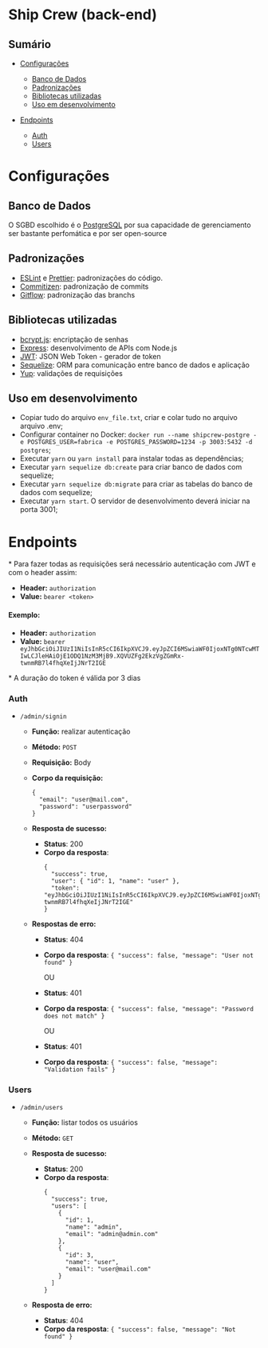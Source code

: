 # Ship Crew (back-end)

## Sumário

- [Configurações](#configurações)

  - [Banco de Dados](#banco-de-dados)
  - [Padronizações](#padronizações)
  - [Bibliotecas utilizadas](#bibliotecas-utilizadas)
  - [Uso em desenvolvimento](#uso-em-desenvolvimento)

- [Endpoints](#endpoints)
  - [Auth](#auth)
  - [Users](#users)

# Configurações

## Banco de Dados

O SGBD escolhido é o [PostgreSQL](https://www.postgresql.org/) por sua capacidade de gerenciamento ser bastante perfomática e por ser open-source

## Padronizações

- [ESLint](https://eslint.org/) e [Prettier](https://prettier.io/): padronizações do código.
- [Commitizen](https://github.com/commitizen/cz-cli): padronização de commits
- [Gitflow](https://github.com/nvie/gitflow): padronização das branchs

## Bibliotecas utilizadas

- [bcrypt.js](https://github.com/dcodeIO/bcrypt.js/blob/master/README.md): encriptação de senhas
- [Express](https://expressjs.com/): desenvolvimento de APIs com Node.js
- [JWT](https://jwt.io/): JSON Web Token - gerador de token
- [Sequelize](https://sequelize.org/): ORM para comunicação entre banco de dados e aplicação
- [Yup](https://github.com/jquense/yup): validações de requisições

## Uso em desenvolvimento

- Copiar tudo do arquivo `env_file.txt`, criar e colar tudo no arquivo arquivo .env;
- Configurar container no Docker: `docker run --name shipcrew-postgre -e POSTGRES_USER=fabrica -e POSTGRES_PASSWORD=1234 -p 3003:5432 -d postgres`;
- Executar `yarn` ou `yarn install` para instalar todas as dependências;
- Executar `yarn sequelize db:create` para criar banco de dados com sequelize;
- Executar `yarn sequelize db:migrate` para criar as tabelas do banco de dados com sequelize;
- Executar `yarn start`. O servidor de desenvolvimento deverá iniciar na porta 3001;

# Endpoints

\* Para fazer todas as requisições será necessário autenticação com JWT e com o header assim:

- **Header:** `authorization`
- **Value:** `bearer <token>`

#### Exemplo:

- **Header:** `authorization`
- **Value:** `bearer eyJhbGciOiJIUzI1NiIsInR5cCI6IkpXVCJ9.eyJpZCI6MSwiaWF0IjoxNTg0NTcwMTIwLCJleHAiOjE1ODQ1NzM3MjB9.XQVUZFg2EkzVgZGmRx-twnmRB7l4fhqXeIjJNrT2IGE`

\* A duração do token é válida por 3 dias

### Auth

- `/admin/signin`

  - **Função:** realizar autenticação
  - **Método:** `POST`
  - **Requisição:** Body
  - **Corpo da requisição:**

    ```
    {
      "email": "user@mail.com",
      "password": "userpassword"
    }
    ```

  - **Resposta de sucesso:**

    - **Status**: 200
    - **Corpo da resposta**:
      ```
      {
        "success": true,
        "user": { "id": 1, "name": "user" },
        "token": "eyJhbGciOiJIUzI1NiIsInR5cCI6IkpXVCJ9.eyJpZCI6MSwiaWF0IjoxNTg0NTcwMTIwLCJleHAiOjE1ODQ1NzM3MjB9.XQVUZFg2EkzVgZGmRx-twnmRB7l4fhqXeIjJNrT2IGE"
      }
      ```

  - **Respostas de erro:**

    - **Status**: 404
    - **Corpo da resposta**: `{ "success": false, "message": "User not found" }`

      OU

    - **Status**: 401
    - **Corpo da resposta**: `{ "success": false, "message": "Password does not match" }`

      OU

    - **Status**: 401
    - **Corpo da resposta**: `{ "success": false, "message": "Validation fails" }`

### Users

- `/admin/users`

  - **Função:** listar todos os usuários
  - **Método:** `GET`

  - **Resposta de sucesso:**

    - **Status**: 200
    - **Corpo da resposta**:
      ```
      {
        "success": true,
        "users": [
          {
            "id": 1,
            "name": "admin",
            "email": "admin@admin.com"
          },
          {
            "id": 3,
            "name": "user",
            "email": "user@mail.com"
          }
        ]
      }
      ```

  - **Resposta de erro:**

    - **Status**: 404
    - **Corpo da resposta**: `{ "success": false, "message": "Not found" }`
